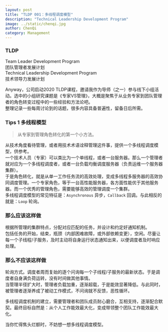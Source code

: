 ```yaml
---
layout: post
title: "TLDP 001：多线程调度模型"
description: "Technical Leadership Development Program"
image: ../static/chenqi.jpg
author: ChenQi
category: Management
---
```


### TLDP

Team Leader Development Program  
团队管理者发展计划  
Technical Leadership Development Program  
技术领导力发展计划  

Anyway，公司启动2020 TLDP课程，邀请我作为导师（之一）参与线下小组活动。选中的小组研究课题是《专家VS管理》，大概是聚焦于从业务专家到团队管理者的角色转变过程中的一些经验和方法论吧。  
整理记录一些每周讨论到的话题，很多内容具备普遍性，留备日后所需。  

### Tips 1 多线程模型

> 从专家到管理角色转化的第一个小方法。

从技术角度看待管理，或者用技术术语诠释管理这件事，提供一个多线程调度模型，供参考。  
一个技术人员（专家）可以类比为一个单线程，或者一台服务器。那么一个管理者就对应为一个多线程调度者，或者一台负载均衡调度服务器（负责运维一个服务器集群）。  
于是角色转化，就是从单一工作任务流的高效处理，变成多线程多服务器的高效协同调度管理。一个专家角色，等于一台高性能服务器，各方面性能优于其他服务器。而一个优秀的管理角色，需要能够高效的管理调度一个集群。  
多线程调度模型的常见特征是：`Asynchronous` 异步，`Callback` 回调。与此相反的就是：`Loop` 轮询。  

### 那么应该这样做

根据所管理的集群特点，分配对应匹配的任务，并设计和约定好通知机制。  
包括任务的开始，结束，瓶颈（内部困难故障，或外部依赖变更），空闲。尽量让每一个子线程/子服务，及时主动将自身运行状态通知出来，以便调度者及时响应处理。

### 那么不应该这样做

轮询方式。调度者周而复始的逐个问询每一个子线程/子服务的最新状态。于是调度者自身满负荷运转，没有时间做其他事情。  
当管理半径扩大时，管理者负载加重，逐渐超载，于是能效显著降低。与此同时，被管理者逐渐养成了被动工作模式，不问询就不反馈，恶性循环。  

多线程调度机制的建立，需要管理者和团队成员耐心磨合，互相支持，逐渐配合默契。最终目标自然是：从个人工作能效最大化，变成带领整个团队工作能效最大化。

当你忙得焦头烂额时，不妨想一想多线程调度模型。
